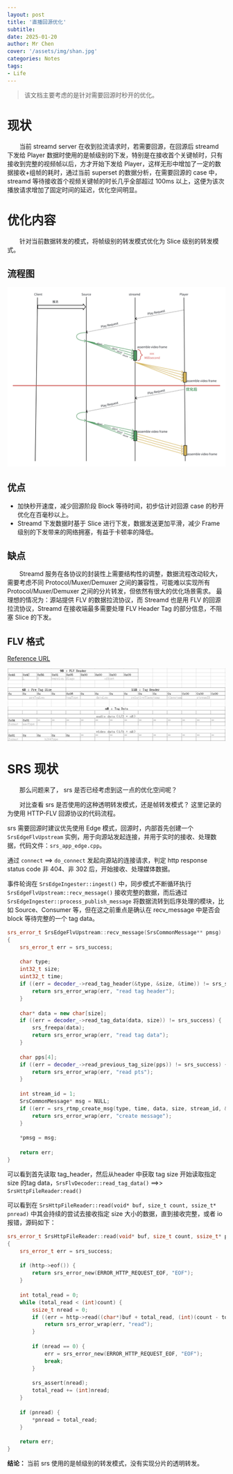 ```yaml
---
layout: post
title: '直播回源优化'
subtitle: 
date: 2025-01-20
author: Mr Chen
cover: '/assets/img/shan.jpg'
categories: Notes
tags: 
- Life
---
```


> 该文档主要考虑的是针对需要回源时秒开的优化。

# 现状

&emsp;&emsp;当前 streamd server 在收到拉流请求时，若需要回源，在回源后 streamd 下发给 Player 数据时使用的是帧级别的下发，特别是在接收首个关键帧时，只有接收到完整的视频帧以后，方才开始下发给 Player，这样无形中增加了一定的数据接收+组帧的耗时，通过当前 superset 的数据分析，在需要回源的 case 中， streamd 等待接收首个视频关键帧的时长几乎全部超过 100ms 以上，这便为该次播放请求增加了固定时间的延迟，优化空间明显。

# 优化内容

&emsp;&emsp;针对当前数据转发的模式，将帧级别的转发模式优化为 Slice 级别的转发模式。

## 流程图

![数据转发流程图](/assets/img/blog/streamd-optimize.png)


## 优点

- 加快秒开速度，减少回源阶段 Block 等待时间，初步估计对回源 case 的秒开优化在百毫秒以上。
- Streamd 下发数据时基于 Slice 进行下发，数据发送更加平滑，减少 Frame 级别的下发带来的网络拥塞，有益于卡顿率的降低。

## 缺点

&emsp;&emsp;Streamd 服务在各协议的封装性上需要结构性的调整，数据流程改动较大，需要考虑不同 Protocol/Muxer/Demuxer 之间的兼容性，可能难以实现所有 Protocol/Muxer/Demuxer 之间的分片转发，但依然有很大的优化场景需求。
最理想的情况为：源站提供 FLV 的数据拉流协议，而 Streamd 也是用 FLV 的回源拉流协议，Streamd 在接收端最多需要处理 FLV Header Tag 的部分信息，不阻塞 Slice 的下发。

## FLV 格式

[Reference URL](https://blog.ibaoger.com/2017/06/04/flv-file-format/)


![FLV format](/assets/img/blog/flv-format.png)

# SRS 现状

&emsp;&emsp;那么问题来了， srs 是否已经考虑到这一点的优化空间呢？

&emsp;&emsp;对比查看 srs 是否使用的这种透明转发模式，还是帧转发模式？
这里记录的为使用 HTTP-FLV 回源协议的代码流程。

srs 需要回源时建议优先使用 Edge 模式，回源时，内部首先创建一个 `SrsEdgeFlvUpstream` 实例，用于向源站发起连接，并用于实时的接收、处理数据，代码文件：`srs_app_edge.cpp`。

通过 `connect` ==> `do_connect` 发起向源站的连接请求，判定 http response status code 非 404、非 302 后，开始接收、处理媒体数据。

事件轮询在 `SrsEdgeIngester::ingest()` 中，同步模式不断循环执行 `SrsEdgeFlvUpstream::recv_message()` 接收完整的数据，而后通过 `SrsEdgeIngester::process_publish_message` 将数据流转到后序处理的模块，比如 Source、Consumer 等，但在这之前重点是确认在 recv_message 中是否会 block 等待完整的一个 tag data。

```cpp
srs_error_t SrsEdgeFlvUpstream::recv_message(SrsCommonMessage** pmsg)
{
    srs_error_t err = srs_success;

    char type;
    int32_t size;
    uint32_t time;
    if ((err = decoder_->read_tag_header(&type, &size, &time)) != srs_success) {
        return srs_error_wrap(err, "read tag header");
    }

    char* data = new char[size];
    if ((err = decoder_->read_tag_data(data, size)) != srs_success) {
        srs_freepa(data);
        return srs_error_wrap(err, "read tag data");
    }

    char pps[4];
    if ((err = decoder_->read_previous_tag_size(pps)) != srs_success) {
        return srs_error_wrap(err, "read pts");
    }

    int stream_id = 1;
    SrsCommonMessage* msg = NULL;
    if ((err = srs_rtmp_create_msg(type, time, data, size, stream_id, &msg)) != srs_success) {
        return srs_error_wrap(err, "create message");
    }

    *pmsg = msg;

    return err;
}
```

可以看到首先读取 tag_header，然后从header 中获取 tag size 开始读取指定size 的tag data，`SrsFlvDecoder::read_tag_data()` ==>> `SrsHttpFileReader:read()`

可以看到在 `SrsHttpFileReader::read(void* buf, size_t count, ssize_t* pnread)` 中其会持续的尝试去接收指定 size 大小的数据，直到接收完整，或者 io 报错，源码如下：

```cpp
srs_error_t SrsHttpFileReader::read(void* buf, size_t count, ssize_t* pnread)
{
    srs_error_t err = srs_success;
    
    if (http->eof()) {
        return srs_error_new(ERROR_HTTP_REQUEST_EOF, "EOF");
    }
    
    int total_read = 0;
    while (total_read < (int)count) {
        ssize_t nread = 0;
        if ((err = http->read((char*)buf + total_read, (int)(count - total_read), &nread)) != srs_success) {
            return srs_error_wrap(err, "read");
        }
        
        if (nread == 0) {
            err = srs_error_new(ERROR_HTTP_REQUEST_EOF, "EOF");
            break;
        }
        
        srs_assert(nread);
        total_read += (int)nread;
    }
    
    if (pnread) {
        *pnread = total_read;
    }
    
    return err;
}
```

**结论：** 当前 srs 使用的是帧级别的转发模式，没有实现分片的透明转发。


